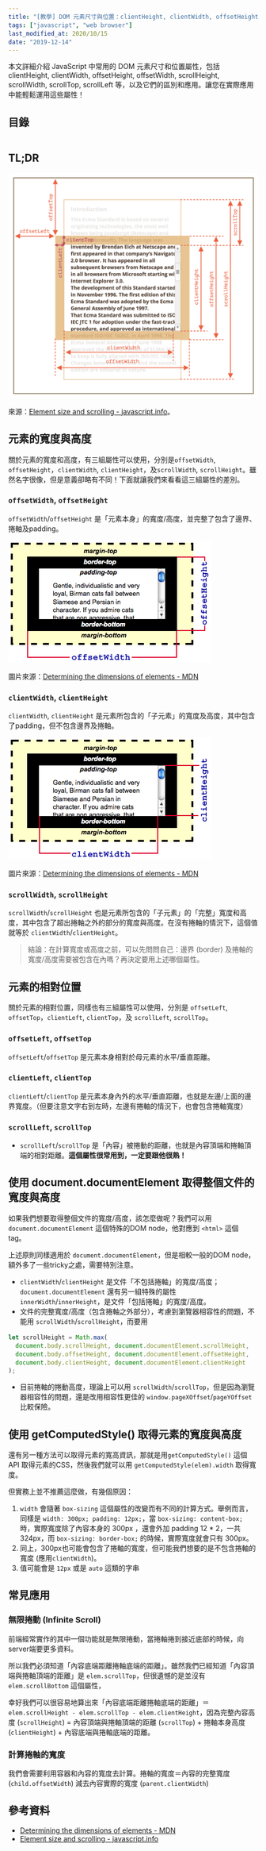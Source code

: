 ```yaml
---
title: "[教學] DOM 元素尺寸與位置：clientHeight, clientWidth, offsetHeight, offsetWidth, scrollHeight, scrollWidth, scrollTop, scrollLeft 詳解"
tags: ["javascript", "web browser"]
last_modified_at: 2020/10/15
date: "2019-12-14"
---
```


本文詳細介紹 JavaScript 中常用的 DOM 元素尺寸和位置屬性，包括 clientHeight, clientWidth, offsetHeight, offsetWidth, scrollHeight, scrollWidth, scrollTop, scrollLeft 等，以及它們的區別和應用。讓您在實際應用中能輕鬆運用這些屬性！

## 目錄

```toc
```

## TL;DR

![Size Cheatsheet](./size-cheatsheet.png)

來源：[Element size and scrolling - javascript.info](https://javascript.info/size-and-scroll)。

## 元素的寬度與高度

關於元素的寬度和高度，有三組屬性可以使用，分別是`offsetWidth`, `offsetHeight`，`clientWidth`, `clientHeight`，及`scrollWidth`, `scrollHeight`。雖然名字很像，但是意義卻略有不同！下面就讓我們來看看這三組屬性的差別。

### `offsetWidth`, `offsetHeight`

`offsetWidth`/`offsetHeight` 是「元素本身」的寬度/高度，並完整了包含了邊界、捲軸及padding。

![offsetWidth/offsetHeight](./dimensions-offset.png)

圖片來源：[Determining the dimensions of elements - MDN](https://developer.mozilla.org/en-US/docs/Web/API/CSS_Object_Model/Determining_the_dimensions_of_elements)

### `clientWidth`, `clientHeight`

`clientWidth`, `clientHeight` 是元素所包含的「子元素」的寬度及高度，其中包含了padding，但不包含邊界及捲軸。

![clientWidth, clientHeight](./dimensions-client.png)

圖片來源：[Determining the dimensions of elements - MDN](https://developer.mozilla.org/en-US/docs/Web/API/CSS_Object_Model/Determining_the_dimensions_of_elements)

### `scrollWidth`, `scrollHeight`

`scrollWidth`/`scrollHeight` 也是元素所包含的「子元素」的「完整」寬度和高度，其中包含了超出捲軸之外的部分的寬度與高度。在沒有捲軸的情況下，這個值就等於 `clientWidth`/`clientHeight`。

> 結論：在計算寬度或高度之前，可以先問問自己：邊界 (border) 及捲軸的寬度/高度需要被包含在內嗎？再決定要用上述哪個屬性。

## 元素的相對位置

關於元素的相對位置，同樣也有三組屬性可以使用，分別是 `offsetLeft`, `offsetTop`，`clientLeft`, `clientTop`，及 `scrollLeft`, `scrollTop`。

### `offsetLeft`, `offsetTop`

`offsetLeft`/`offsetTop` 是元素本身相對於母元素的水平/垂直距離。

### `clientLeft`, `clientTop`

`clientLeft`/`clientTop` 是元素本身內外的水平/垂直距離，也就是左邊/上面的邊界寬度。（但要注意文字右到左時，左邊有捲軸的情況下，也會包含捲軸寬度）

### `scrollLeft`, `scrollTop`

* `scrollLeft`/`scrollTop` 是「內容」被捲動的距離，也就是內容頂端和捲軸頂端的相對距離。**這個屬性很常用到，一定要跟他很熟！**

## 使用 document.documentElement 取得整個文件的寬度與高度

如果我們想要取得整個文件的寬度/高度，該怎麼做呢？我們可以用  `document.documentElement` 這個特殊的DOM node，他對應到 `<html>` 這個 tag。

上述原則同樣適用於 `document.documentElement`，但是相較一般的DOM node，額外多了一些tricky之處，需要特別注意。

* `clientWidth`/`clientHeight` 是文件「不包括捲軸」的寬度/高度；`document.documentElement` 還有另一組特殊的屬性 `innerWidth`/`innerHeight`，是文件「包括捲軸」的寬度/高度。
* 文件的完整寬度/高度（包含捲軸之外部分），考慮到瀏覽器相容性的問題，不能用 `scrollWidth`/`scrollHeight`，而要用

```JavaScript
let scrollHeight = Math.max(
  document.body.scrollHeight, document.documentElement.scrollHeight,
  document.body.offsetHeight, document.documentElement.offsetHeight,
  document.body.clientHeight, document.documentElement.clientHeight
);
```

* 目前捲軸的捲動高度，理論上可以用 `scrollWidth`/`scrollTop`，但是因為瀏覽器相容性的問題，還是改用相容性更佳的 `window.pageXOffset`/`pageYOffset` 比較保險。

## 使用 getComputedStyle() 取得元素的寬度與高度

還有另一種方法可以取得元素的寬高資訊，那就是用`getComputedStyle()` 這個 API 取得元素的CSS，然後我們就可以用 `getComputedStyle(elem).width` 取得寬度。

但實務上並不推薦這麼做，有幾個原因：

1. `width` 會隨著 `box-sizing` 這個屬性的改變而有不同的計算方式。舉例而言，同樣是 `width: 300px; padding: 12px;`，當 `box-sizing: content-box;` 時，實際寬度除了內容本身的 300px ，還會外加 padding 12 * 2，一共 324px，而 `box-sizing: border-box;` 的時候，實際寬度就會只有 300px。
2. 同上，300px也可能會包含了捲軸的寬度，但可能我們想要的是不包含捲軸的寬度 (應用`clientWidth`)。
3. 值可能會是 `12px` 或是 `auto` 這類的字串

## 常見應用

### 無限捲動 (Infinite Scroll)

前端經常實作的其中一個功能就是無限捲動，當捲軸捲到接近底部的時候，向server端要更多資料。

所以我們必須知道「內容底端距離捲軸底端的距離」。雖然我們已經知道「內容頂端與捲軸頂端的距離」是 `elem.scrollTop`，但很遺憾的是並沒有`elem.scrollBottom` 這個屬性，

幸好我們可以很容易地算出來「內容底端距離捲軸底端的距離」＝ `elem.scrollHeight - elem.scrollTop - elem.clientHeight`，因為完整內容高度 (`scrollHeight`) = 內容頂端與捲軸頂端的距離 (`scrollTop`) + 捲軸本身高度 (`clientHeight`) + 內容底端與捲軸底端的距離。

### 計算捲軸的寬度

我們會需要利用容器和內容的寬度去計算。捲軸的寬度＝內容的完整寬度 (`child.offsetWidth`) 減去內容實際的寬度 (`parent.clientWidth`)

## 參考資料

* [Determining the dimensions of elements - MDN](https://developer.mozilla.org/en-US/docs/Web/API/CSS_Object_Model/Determining_the_dimensions_of_elements)
* [Element size and scrolling - javascript.info](https://javascript.info/size-and-scroll)
